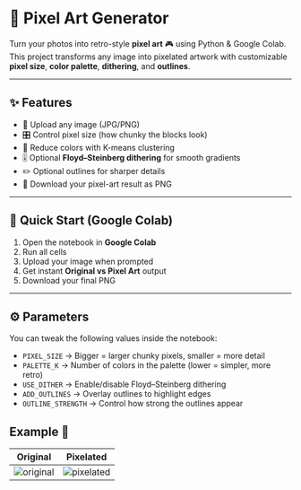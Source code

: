 # 🎨 Pixel Art Generator  

Turn your photos into retro-style **pixel art** 🎮 using Python & Google Colab.  
This project transforms any image into pixelated artwork with customizable **pixel size**, **color palette**, **dithering**, and **outlines**.

---

## ✨ Features
- 📂 Upload any image (JPG/PNG)  
- 🎛 Control pixel size (how chunky the blocks look)  
- 🎨 Reduce colors with K-means clustering  
- 🎚 Optional **Floyd–Steinberg dithering** for smooth gradients  
- ✏️ Optional outlines for sharper details  
- 💾 Download your pixel-art result as PNG  

---

## 🚀 Quick Start (Google Colab)
1. Open the notebook in **Google Colab**  
2. Run all cells  
3. Upload your image when prompted  
4. Get instant **Original vs Pixel Art** output  
5. Download your final PNG  

---

## ⚙️ Parameters
You can tweak the following values inside the notebook:

- `PIXEL_SIZE` → Bigger = larger chunky pixels, smaller = more detail  
- `PALETTE_K` → Number of colors in the palette (lower = simpler, more retro)  
- `USE_DITHER` → Enable/disable Floyd–Steinberg dithering  
- `ADD_OUTLINES` → Overlay outlines to highlight edges  
- `OUTLINE_STRENGTH` → Control how strong the outlines appear  
## Example 📸
| Original                           | Pixelated                            |
| ---------------------------------- | ------------------------------------ |
| ![original](examples/original.jpg) | ![pixelated](examples/pixel_art.png) |
